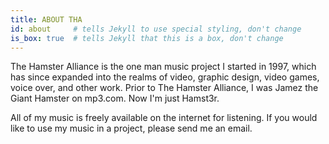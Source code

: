 ```yaml
---
title: ABOUT THA
id: about     # tells Jekyll to use special styling, don't change
is_box: true  # tells Jekyll that this is a box, don't change
---
```

The Hamster Alliance is the one man music project I started in 1997, which has since expanded into the realms of video, graphic design, video games, voice over, and other work. Prior to The Hamster Alliance, I was Jamez the Giant Hamster on mp3.com. Now I'm just Hamst3r.
 
All of my music is freely available on the internet for listening. If you would like to use my music in a project, please send me an email.
